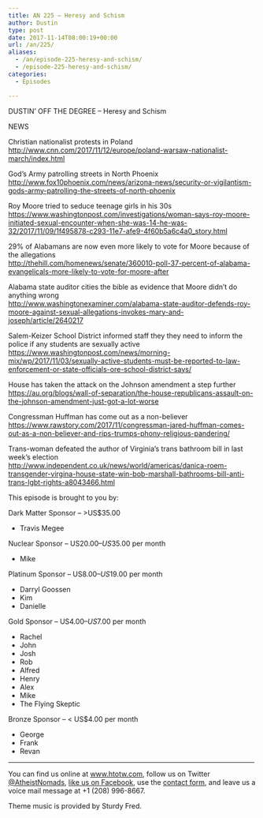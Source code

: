 ```yaml
---
title: AN 225 – Heresy and Schism
author: Dustin
type: post
date: 2017-11-14T08:00:19+00:00
url: /an/225/
aliases:
  - /an/episode-225-heresy-and-schism/
  - /episode-225-heresy-and-schism/
categories:
  - Episodes

---
```

<div id="buzzsprout-player-10552884"></div><script src="https://www.buzzsprout.com/1983601/10552884-episode-225-heresy-and-schism.js?container_id=buzzsprout-player-10552884&player=small" type="text/javascript" charset="utf-8"></script>
<!--more-->

DUSTIN’ OFF THE DEGREE &#8211; Heresy and Schism

NEWS

Christian nationalist protests in Poland  
 <http://www.cnn.com/2017/11/12/europe/poland-warsaw-nationalist-march/index.html>

God’s Army patrolling streets in North Phoenix  
 <http://www.fox10phoenix.com/news/arizona-news/security-or-vigilantism-gods-army-patrolling-the-streets-of-north-phoenix>

Roy Moore tried to seduce teenage girls in his 30s  
 <https://www.washingtonpost.com/investigations/woman-says-roy-moore-initiated-sexual-encounter-when-she-was-14-he-was-32/2017/11/09/1f495878-c293-11e7-afe9-4f60b5a6c4a0_story.html>

29% of Alabamans are now even more likely to vote for Moore because of the allegations  
 <http://thehill.com/homenews/senate/360010-poll-37-percent-of-alabama-evangelicals-more-likely-to-vote-for-moore-after>

Alabama state auditor cities the bible as evidence that Moore didn’t do anything wrong  
 <http://www.washingtonexaminer.com/alabama-state-auditor-defends-roy-moore-against-sexual-allegations-invokes-mary-and-joseph/article/2640217>

Salem-Keizer School District informed staff they they need to inform the police if any students are sexually active  
 <https://www.washingtonpost.com/news/morning-mix/wp/2017/11/03/sexually-active-students-must-be-reported-to-law-enforcement-or-state-officials-ore-school-district-says/>

House has taken the attack on the Johnson amendment a step further  
 <https://au.org/blogs/wall-of-separation/the-house-republicans-assault-on-the-johnson-amendment-just-got-a-lot-worse>

Congressman Huffman has come out as a non-believer  
 <https://www.rawstory.com/2017/11/congressman-jared-huffman-comes-out-as-a-non-believer-and-rips-trumps-phony-religious-pandering/>

Trans-woman defeated the author of Virginia&#8217;s trans bathroom bill in last week’s election  
 <http://www.independent.co.uk/news/world/americas/danica-roem-transgender-virgina-house-state-win-bob-marshall-bathrooms-bill-anti-trans-lgbt-rights-a8043466.html>

This episode is brought to you by:

Dark Matter Sponsor – >US$35.00  
* Travis Megee  

Nuclear Sponsor – US$20.00 – US$35.00 per month  
* Mike  

Platinum Sponsor – US$8.00 – US$19.00 per month  
* Darryl Goossen  
* Kim  
* Danielle  

Gold Sponsor – US$4.00 – US$7.00 per month  
* Rachel  
* John  
* Josh  
* Rob  
* Alfred  
* Henry  
* Alex  
* Mike  
* The Flying Skeptic  

Bronze Sponsor – < US$4.00 per month  
* George  
* Frank  
* Revan

<hr width="500" />

You can find us online at <a href="https://www.htotw.com/" target="_blank" rel="noopener">www.htotw.com</a>, follow us on Twitter <a href="https://htotw.com/twitter" target="_blank" rel="noopener">@AtheistNomads</a>, <a href="https://htotw.com/facebook" target="_blank" rel="noopener">like us on Facebook</a>, use the [contact form](https://htotw.com/contact), and leave us a voice mail message at +1 (208) 996-8667.

Theme music is provided by Sturdy Fred.
